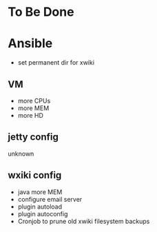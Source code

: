 # To Be Done

# Ansible

- set permanent dir for xwiki

## VM

+ more CPUs
+ more MEM
+ more HD

## jetty config

unknown

## wxiki config

- java more MEM
- configure email server
- plugin autoload
- plugin autoconfig
- Cronjob to prune old xwiki filesystem backups


